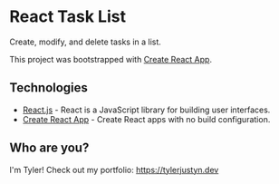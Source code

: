 # React Task List

Create, modify, and delete tasks in a list.

This project was bootstrapped with [Create React App](https://github.com/facebook/create-react-app).

## Technologies
 - [React.js](https://reactjs.org) - React is a JavaScript library for building user interfaces.
 - [Create React App](https://github.com/facebook/create-react-app) - Create React apps with no build configuration.

## Who are you?
I'm Tyler! Check out my portfolio: https://tylerjustyn.dev
